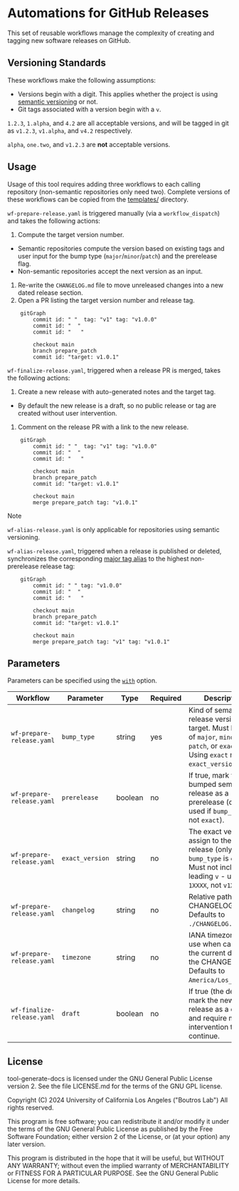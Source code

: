 # Automations for GitHub Releases

This set of reusable workflows manage the complexity of creating and tagging new software releases on GitHub.

## Versioning Standards

These workflows make the following assumptions:

* Versions begin with a digit. This applies whether the project is using [semantic versioning](https://semver.org/) or not.
* Git tags associated with a version begin with a `v`.

`1.2.3`, `1.alpha`, and `4.2` are all acceptable versions, and will be tagged in git as `v1.2.3`, `v1.alpha`, and `v4.2` respectively.

`alpha`, `one.two`, and `v1.2.3` are **not** acceptable versions.

## Usage

Usage of this tool requires adding three workflows to each calling repository (non-semantic repositories only need two). Complete versions of these workflows can be copied from the [templates/](templates/) directory.

`wf-prepare-release.yaml` is triggered manually (via a `workflow_dispatch`) and takes the following actions:

1. Compute the target version number.
  * Semantic repositories compute the version based on existing tags and user input for the bump type (`major`/`minor`/`patch`) and the prerelease flag.
  * Non-semantic repositories accept the next version as an input.
1. Re-write the `CHANGELOG.md` file to move unreleased changes into a new dated release section.
1. Open a PR listing the target version number and release tag.

```mermaid
    gitGraph
        commit id: " "  tag: "v1" tag: "v1.0.0"
        commit id: "  "
        commit id: "   "

        checkout main
        branch prepare_patch
        commit id: "target: v1.0.1"
```

`wf-finalize-release.yaml`, triggered when a release PR is merged, takes the following actions:

1. Create a new release with auto-generated notes and the target tag.
  * By default the new release is a draft, so no public release or tag are created without user intervention.
1. Comment on the release PR with a link to the new release.

```mermaid
    gitGraph
        commit id: " "  tag: "v1" tag: "v1.0.0"
        commit id: "  "
        commit id: "   "

        checkout main
        branch prepare_patch
        commit id: "target: v1.0.1"

        checkout main
        merge prepare_patch tag: "v1.0.1"
```

> [!NOTE]
> `wf-alias-release.yaml` is only applicable for repositories using semantic versioning.

`wf-alias-release.yaml`, triggered when a release is published or deleted, synchronizes the corresponding [major tag alias](https://docs.github.com/en/actions/sharing-automations/creating-actions/about-custom-actions#using-tags-for-release-management) to the highest non-prerelease release tag:

```mermaid
    gitGraph
        commit id: " " tag: "v1.0.0"
        commit id: "  "
        commit id: "   "

        checkout main
        branch prepare_patch
        commit id: "target: v1.0.1"

        checkout main
        merge prepare_patch tag: "v1" tag: "v1.0.1"
```

## Parameters

Parameters can be specified using the [`with`](https://docs.github.com/en/actions/creating-actions/metadata-syntax-for-github-actions#runsstepswith) option.

| Workflow | Parameter | Type | Required | Description |
| ---- | ---- | ---- | ---- | ---- |
| `wf-prepare-release.yaml` | `bump_type` | string | yes | Kind of semantic release version to target. Must be one of `major`, `minor`, `patch`, or `exact`. Using `exact` requires `exact_version`. |
| `wf-prepare-release.yaml` | `prerelease` | boolean | no | If true, mark the bumped semantic release as a prerelease (only used if `bump_type` is not `exact`). |
| `wf-prepare-release.yaml` | `exact_version` | string | no | The exact version to assign to the next release (only used if `bump_type` is `exact`). Must not include a leading `v` - use `1XXXX`, not `v1XXXX`. |
| `wf-prepare-release.yaml` | `changelog` | string | no | Relative path to the CHANGELOG file. Defaults to `./CHANGELOG.md`. |
| `wf-prepare-release.yaml` | `timezone` | string | no | IANA timezone to use when calculating the current date for the CHANGELOG. Defaults to `America/Los_Angeles`. |
| `wf-finalize-release.yaml` | `draft` | boolean | no | If true (the default), mark the new release as a draft and require manual intervention to continue. |

## License

tool-generate-docs is licensed under the GNU General Public License version 2. See the file LICENSE.md for the terms of the GNU GPL license.

Copyright (C) 2024 University of California Los Angeles ("Boutros Lab") All rights reserved.

This program is free software; you can redistribute it and/or modify it under the terms of the GNU General Public License as published by the Free Software Foundation; either version 2 of the License, or (at your option) any later version.

This program is distributed in the hope that it will be useful, but WITHOUT ANY WARRANTY; without even the implied warranty of MERCHANTABILITY or FITNESS FOR A PARTICULAR PURPOSE. See the GNU General Public License for more details.
